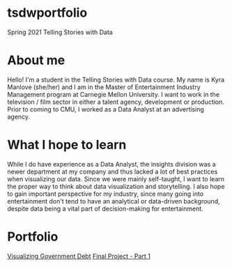# tsdwportfolio
Spring 2021 Telling Stories with Data

# About me
Hello! I'm a student in the Telling Stories with Data course. My name is Kyra Manlove (she/her) and I am in the Master of Entertainment Industry Management program at Carnegie Mellon University. I want to work in the television / film sector in either a talent agency, development or production. Prior to coming to CMU, I worked as a Data Analyst at an advertising agency. 

# What I hope to learn 
While I do have experience as a Data Analyst, the insights division was a newer department at my company and thus lacked a lot of best practices when visualizing our data. Since we were mainly self-taught, I want to learn the proper way to think about data visualization and storytelling. I also hope to gain important perspective for my industry, since many going into entertainment don't tend to have an analytical or data-driven background, despite data being a vital part of decision-making for entertainment. 

# Portfolio
[Visualizing Government Debt](/vizworkshop1.md)
[Final Project - Part 1](/kmanlovefinal.md)
